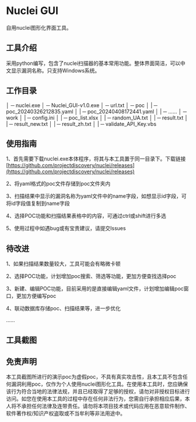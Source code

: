 # Nuclei GUI
自用nuclei图形化界面工具。
## 工具介绍
采用python编写，包含了nuclei扫描器的基本常用功能。整体界面简洁，可以中文显示漏洞名称。只支持Windows系统。
## 工作目录
│ ─ nuclei.exe
│ ─ Nuclei_GUI-v1.0.exe
│ ─ url.txt
│ ─ poc
│    | ─ poc_20240326212835.yaml
│    | ─ poc_20240408172441.yaml
│    | ─ ……
│ ─ work
│    | ─ config.ini
│    | ─ poc_list.xlsx
│    | ─ random_UA.txt
│    | ─ result.txt
│    | ─ result_new.txt
│    | ─ result_zh.txt
│    | ─ validate_API_Key.vbs

## 使用指南
1、首先需要下载nuclei.exe本体程序，将其与本工具置于同一目录下。下载链接[https://github.com/projectdiscovery/nuclei/releases](https://github.com/projectdiscovery/nuclei/releases)

2、将yaml格式的poc文件存储到poc文件夹内

3、扫描结果中显示的漏洞名称为yaml文件中的name字段，如想显示id字段，可将id字段值复制到name字段

4、选择POC功能和扫描结果表格中的内容，可通过ctrl或shift进行多选

5、使用过程中如遇bug或有宝贵建议，请提交Issues

## 待改进
1、如果扫描结果数量较大，工具可能会有略微卡顿

2、选择POC功能，计划增加poc搜索、筛选等功能，更加方便查找选择poc

3、新建、编辑POC功能，目前采用的是直接编辑yaml文件，计划增加编辑poc窗口，更加方便编写poc

4、联动数据库存储poc、扫描结果等，进一步优化

……
## 工具截图

## 免责声明
本工具截图所进行的演示poc为虚假poc，不具有真实攻击性，且本工具不包含任何漏洞利用poc，仅作为个人使用nuclei图形化工具。在使用本工具时，您应确保该行为符合当地的法律法规，并且已经取得了足够的授权，请勿对非授权目标进行访问。如您在使用本工具的过程中存在任何非法行为，您需自行承担相应后果，本人将不承担任何法律及连带责任。请勿将本项目技术或代码应用在恶意软件制作、软件著作权/知识产权盗取或不当牟利等非法用途中。
